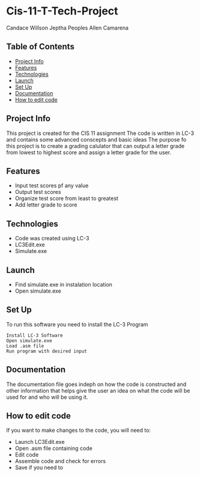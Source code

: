 # Cis-11-T-Tech-Project
Candace Willson
Jeptha Peoples
Allen Camarena
## Table of Contents
* [Project Info](#ProjectInfo)
* [Features](#Features)
* [Technologies](#Technologies)
* [Launch](#Launch)
* [Set Up](#SetUp)
* [Documentation](#Ducumentation)
* [How to edit code](Howtoeditcode)

## Project Info
This project is created for the CIS 11 assignment
The code is written in LC-3 and contains some advanced conscepts and basic ideas
The purpose fo this project is to create a grading calulator that can output a letter grade from lowest to highest score and assign a letter grade for the user.

## Features
* Input test scores pf any value
* Output test scores
* Organize test score from least to greatest
* Add letter grade to score
  
## Technologies
* Code was created using LC-3
* LC3Edit.exe
* Simulate.exe

## Launch
* Find simulate.exe in instalation location
* Open simulate.exe
  
## Set Up
To run this software you need to install the LC-3 Program
```
Install LC-3 Software
Open simulate.exe
Load .asm file
Run program with desired input
```

## Documentation
The documentation file goes indeph on how the code is constructed and other information that helps give the user an idea on what the code will be used for and who will be using it.

## How to edit code
If you want to make changes to the code, you will need to:
* Launch LC3Edit.exe
* Open .asm file containing code
* Edit code
* Assemble code and check for errors
* Save if you need to
